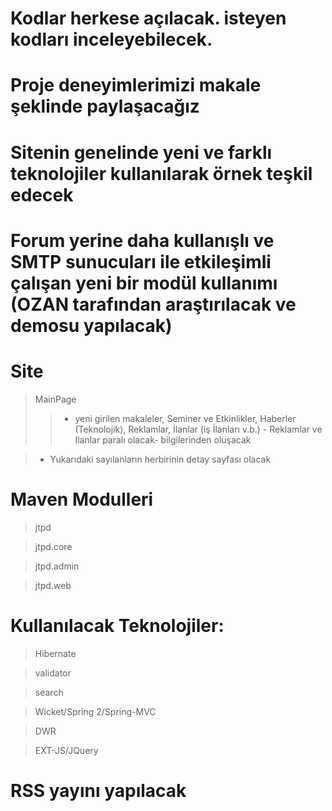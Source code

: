 # Kodlar herkese açılacak. isteyen kodları inceleyebilecek.

# Proje deneyimlerimizi makale şeklinde paylaşacağız

# Sitenin genelinde yeni ve farklı teknolojiler kullanılarak örnek teşkil edecek

# Forum yerine daha kullanışlı ve SMTP sunucuları ile etkileşimli çalışan yeni bir modül kullanımı (OZAN tarafından araştırılacak ve demosu yapılacak)

# Site

> MainPage
> > - yeni girilen makaleler, Seminer ve Etkinlikler, Haberler (Teknolojik), Reklamlar, İlanlar (iş İlanları v.b.) - Reklamlar ve Ilanlar paralı olacak- bilgilerinden oluşacak


> - Yukarıdaki sayılanların herbirinin detay sayfası olacak

# Maven Modulleri

> jtpd

> jtpd.core

> jtpd.admin

> jtpd.web


# Kullanılacak Teknolojiler:

> Hibernate

> validator

> search

> Wicket/Spring 2/Spring-MVC

> DWR

> EXT-JS/JQuery

# RSS yayını yapılacak